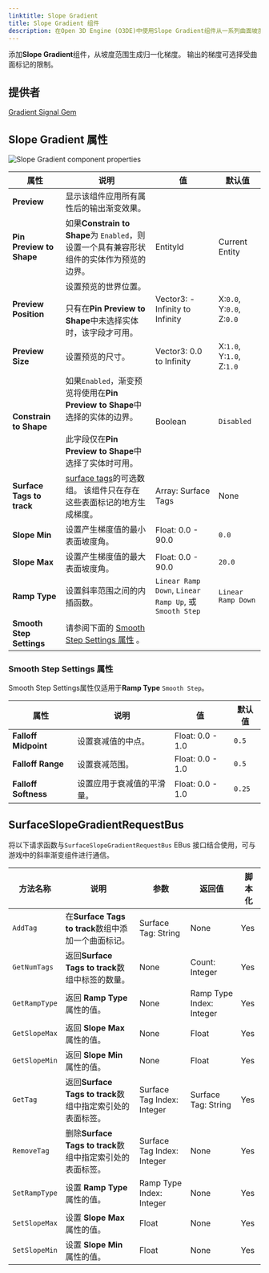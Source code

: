 ```yaml
---
linktitle: Slope Gradient
title: Slope Gradient 组件
description: 在Open 3D Engine (O3DE)中使用Slope Gradient组件从一系列曲面坡度中生成梯度。
---
```


添加**Slope Gradient**组件，从坡度范围生成归一化梯度。 输出的梯度可选择受曲面标记的限制。

## 提供者

[Gradient Signal Gem](/docs/user-guide/gems/reference/utility/gradient-signal)

## Slope Gradient 属性

![Slope Gradient component properties](/images/user-guide/components/reference/gradients/slope-gradient-component.png)

| 属性 | 说明 | 值 | 默认值 |
|-|-|-|-|
| **Preview** | 显示该组件应用所有属性后的输出渐变效果。 | | |
| **Pin Preview to Shape** | 如果**Constrain to Shape**为 `Enabled`，则设置一个具有兼容形状组件的实体作为预览的边界。 | EntityId | Current Entity |
| **Preview Position** | 设置预览的世界位置。<br> <br>只有在**Pin Preview to Shape**中未选择实体时，该字段才可用。 | Vector3: -Infinity to Infinity | X:`0.0`, Y:`0.0`, Z:`0.0` |
| **Preview Size** | 设置预览的尺寸。 | Vector3: 0.0 to Infinity | X:`1.0`, Y:`1.0`, Z:`1.0` |
| **Constrain to Shape** | 如果`Enabled`，渐变预览将使用在**Pin Preview to Shape**中选择的实体的边界。 <br> <br>此字段仅在**Pin Preview to Shape**中选择了实体时可用。 | Boolean | `Disabled` |
| **Surface Tags to track** | [surface tags](/docs/user-guide/gems/reference/environment/surface-data)的可选数组。 该组件只在存在这些表面标记的地方生成梯度。 | Array: Surface Tags | None |
| **Slope Min** | 设置产生梯度值的最小表面坡度角。 | Float: 0.0 - 90.0 | `0.0` |
| **Slope Max** | 设置产生梯度值的最大表面坡度角。 | Float: 0.0 - 90.0 | `20.0` |
| **Ramp Type** | 设置斜率范围之间的内插函数。 | `Linear Ramp Down`, `Linear Ramp Up`, 或 `Smooth Step` | `Linear Ramp Down` |
| **Smooth Step Settings** | 请参阅下面的 [Smooth Step Settings 属性](#smooth-step-settings-properties) 。| 

### Smooth Step Settings 属性
Smooth Step Settings属性仅适用于**Ramp Type** `Smooth Step`。

| 属性 | 说明 | 值 | 默认值 |
|-|-|-|-|
| **Falloff Midpoint** | 设置衰减值的中点。 | Float: 0.0 - 1.0 | `0.5` |
| **Falloff Range** | 设置衰减范围。| Float: 0.0 - 1.0 | `0.5` |
| **Falloff Softness** | 设置应用于衰减值的平滑量。 | Float: 0.0 - 1.0 | `0.25` |

## SurfaceSlopeGradientRequestBus

将以下请求函数与`SurfaceSlopeGradientRequestBus` EBus 接口结合使用，可与游戏中的斜率渐变组件进行通信。

| 方法名称 | 说明 | 参数 | 返回值 | 脚本化 |
|-|-|-|-|-|
| `AddTag` | 在**Surface Tags to track**数组中添加一个曲面标记。 | Surface Tag: String | None | Yes |
| `GetNumTags` | 返回**Surface Tags to track**数组中标签的数量。  | None | Count: Integer | Yes |
| `GetRampType` | 返回 **Ramp Type** 属性的值。| None | Ramp Type Index: Integer | Yes |
| `GetSlopeMax` | 返回 **Slope Max** 属性的值。| None | Float | Yes |
| `GetSlopeMin` | 返回 **Slope Min** 属性的值。| None | Float | Yes |
| `GetTag` | 返回**Surface Tags to track**数组中指定索引处的表面标签。  | Surface Tag Index: Integer | Surface Tag: String | Yes |
| `RemoveTag` | 删除**Surface Tags to track**数组中指定索引处的表面标签。 | Surface Tag Index: Integer | None | Yes |
| `SetRampType` | 设置 **Ramp Type** 属性的值。| Ramp Type Index: Integer | None | Yes |
| `SetSlopeMax` | 设置 **Slope Max** 属性的值。| Float | None | Yes |
| `SetSlopeMin` | 设置 **Slope Min** 属性的值。| Float | None | Yes |
